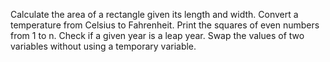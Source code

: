 Calculate the area of a rectangle given its length and width.
Convert a temperature from Celsius to Fahrenheit.
Print the squares of even numbers from 1 to n.
Check if a given year is a leap year.
Swap the values of two variables without using a temporary variable.
